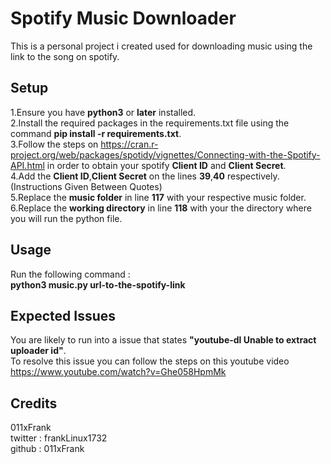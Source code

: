 # Spotify Music Downloader

This is a personal project i created used for downloading music using the link to the song on spotify.

## Setup

1.Ensure you have **python3** or **later** installed.<br>
2.Install the required packages in the requirements.txt file using the command **pip install -r requirements.txt**.<br>
3.Follow the steps on https://cran.r-project.org/web/packages/spotidy/vignettes/Connecting-with-the-Spotify-API.html in order to obtain your spotify **Client ID** and **Client Secret**.<br>
4.Add the **Client ID**,**Client Secret** on the lines **39**,**40** respectively.(Instructions Given Between Quotes)<br>
5.Replace the **music folder** in line **117** with your respective music folder.<br>
6.Replace the **working directory** in line **118** with your the directory where you will run the python file.<br>

## Usage

Run the following command :<br>
**python3 music.py url-to-the-spotify-link**<br>

## Expected Issues

You are likely to run into a issue that states **"youtube-dl Unable to extract uploader id"**.<br>
To resolve this issue you can follow the steps on this youtube video https://www.youtube.com/watch?v=Ghe058HpmMk<br>

## Credits

011xFrank<br>
twitter : frankLinux1732<br>
github : 011xFrank<br>
